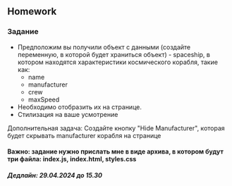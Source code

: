 ##  Homework

### Задание

- Предположим вы получили объект с данными (создайте переменную, в которой будет храниться объект) - spaceship, в котором находятся характеристики космического корабля, такие как:
  - name
  - manufacturer
  - crew
  - maxSpeed
- Необходимо отобразить их на странице.
- Стилизация на ваше усмотрение

Дополнительная задача: 
Создайте кнопку "Hide Manufacturer", которая будет скрывать manufacturer корабля на странице

#### Важно: задание нужно прислать мне в виде архива, в котором будут три файла: index.js, index.html, styles.css

##### Дедлайн: 29.04.2024 до 15.30


